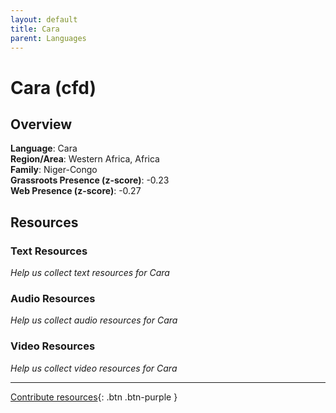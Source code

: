```yaml
---
layout: default
title: Cara
parent: Languages
---
```


# Cara (cfd)

## Overview

**Language**: Cara  
**Region/Area**: Western Africa, Africa  
**Family**: Niger-Congo  
**Grassroots Presence (z-score)**: -0.23  
**Web Presence (z-score)**: -0.27  

## Resources

### Text Resources
*Help us collect text resources for Cara*

### Audio Resources
*Help us collect audio resources for Cara*

### Video Resources
*Help us collect video resources for Cara*

---

[Contribute resources](https://forms.office.com/e/1SfLJx3u1r){: .btn .btn-purple }
